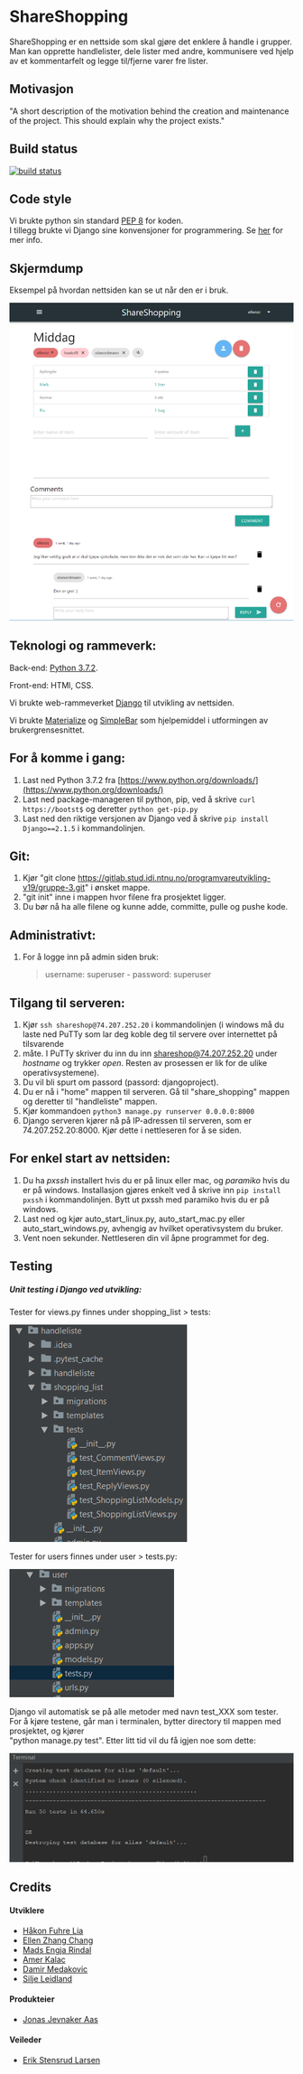 # **ShareShopping**

ShareShopping er en nettside som skal gjøre det enklere å handle i grupper. 
Man kan opprette handlelister, dele lister med andre, kommunisere ved hjelp av et kommentarfelt og legge til/fjerne varer fre lister.

## Motivasjon

"A short description of the motivation behind the creation and maintenance of the project. This should explain why the project exists."

## Build status

[![build status](https://gitlab.stud.idi.ntnu.no/programvareutvikling-v19/gruppe-3/badges/master/build.svg)](https://gitlab.stud.idi.ntnu.no/programvareutvikling-v19/gruppe-3/-/jobs)


## Code style

Vi brukte python sin standard [PEP 8](https://www.python.org/dev/peps/pep-0008/) for koden. <br>
I tillegg brukte vi Django sine konvensjoner for programmering. Se [her](https://docs.djangoproject.com/en/2.2/internals/contributing/writing-code/coding-style/) for mer info.


## Skjermdump

Eksempel på hvordan nettsiden kan se ut når den er i bruk.

![Alt-Text](readmeImages/ShareShoppingPreview.png)

## Teknologi og rammeverk:

Back-end: [Python 3.7.2](https://www.python.org/downloads/release/python-372/).<br>

Front-end: HTMl, CSS. <br>

Vi brukte web-rammeverket [Django](https://www.djangoproject.com/) til utvikling av nettsiden.<br>

Vi brukte [Materialize](https://materializecss.com/) og [SimpleBar](https://grsmto.github.io/simplebar/) som hjelpemiddel i utformingen av brukergrensesnittet.


## For å komme i gang:

1. Last ned Python 3.7.2 fra [https://www.python.org/downloads/](https://www.python.org/downloads/)
2. Last ned package-manageren til python, pip, ved å skrive `curl https://bootst$` og deretter `python get-pip.py`
3. Last ned den riktige versjonen av Django ved å skrive `pip install Django==2.1.5` i kommandolinjen.

## Git:

1. Kjør "git clone https://gitlab.stud.idi.ntnu.no/programvareutvikling-v19/gruppe-3.git" i ønsket mappe.
2. "git init" inne i mappen hvor filene fra prosjektet ligger.
3. Du bør nå ha alle filene og kunne adde, committe, pulle og pushe kode.



## Administrativt:

1. For å logge inn på admin siden bruk:
    > username: superuser   -   password: superuser


## Tilgang til serveren: 

1. Kjør `ssh shareshop@74.207.252.20` i kommandolinjen (i windows må du laste ned PuTTy som lar deg koble deg til servere over internettet på tilsvarende
3. måte. I PuTTy skriver du inn du inn shareshop@74.207.252.20 under *hostname* og trykker *open*. Resten av prosessen er lik for de ulike operativsystemene).
4. Du vil bli spurt om passord (passord: djangoproject). 
5. Du er nå i "home" mappen til serveren. Gå til "share_shopping" mappen og deretter til "handleliste" mappen.
6. Kjør kommandoen `python3 manage.py runserver 0.0.0.0:8000`
7. Django serveren kjører nå på IP-adressen til serveren, som er 74.207.252.20:8000. Kjør dette i nettleseren for å se siden. 


## For enkel start av nettsiden: 

1. Du ha *pxssh* installert hvis du er på linux eller mac, og *paramiko* hvis du er på windows. Installasjon gjøres enkelt ved å skrive inn `pip install pxssh` i kommandolinjen.
   Bytt ut pxssh med paramiko hvis du er på windows. 
2. Last ned og kjør auto_start_linux.py, auto_start_mac.py eller auto_start_windows.py, avhengig av hvilket operativsystem du bruker.
3. Vent noen sekunder. Nettleseren din vil åpne programmet for deg. 

## Testing

##### Unit testing i Django ved utvikling:

Tester for views.py finnes under shopping_list > tests:

![alt text](readmeImages/TestFolderHandleliste.png)


Tester for users finnes under user > tests.py:

![alt text](readmeImages/TestFolderUser.png)


Django vil automatisk se på alle metoder med navn test_XXX som tester. <br>
For å kjøre testene, går man i terminalen, bytter directory til mappen med prosjektet, og kjører <br>
"python manage.py test". Etter litt tid vil du få igjen noe som dette:

![alt text](readmeImages/TestResultPreview.png)



## Credits

#### Utviklere
* [Håkon Fuhre Lia](https://gitlab.stud.idi.ntnu.no/haakofli)
* [Ellen Zhang Chang](https://gitlab.stud.idi.ntnu.no/ellenzc)
* [Mads Engja Rindal](https://gitlab.stud.idi.ntnu.no/madseri)
* [Amer Kalac](https://gitlab.stud.idi.ntnu.no/amerk)
* [Damir Medakovic](https://gitlab.stud.idi.ntnu.no/damirm)
* [Silje Leidland](https://gitlab.stud.idi.ntnu.no/siljelei)

#### Produkteier
* [Jonas Jevnaker Aas](https://gitlab.stud.idi.ntnu.no/jonasjaa)

#### Veileder
* [Erik Stensrud Larsen](https://gitlab.stud.idi.ntnu.no/eriksla)




